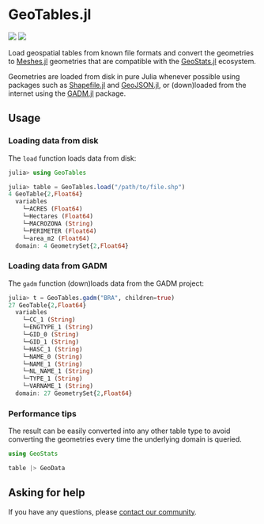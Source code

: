 # GeoTables.jl

[![][build-img]][build-url] [![][codecov-img]][codecov-url]

Load geospatial tables from known file formats and convert the
geometries to [Meshes.jl](https://github.com/JuliaGeometry/Meshes.jl)
geometries that are compatible with the
[GeoStats.jl](https://github.com/JuliaEarth/GeoStats.jl) ecosystem. 

Geometries are loaded from disk in pure Julia whenever possible
using packages such as [Shapefile.jl](https://github.com/JuliaGeo/Shapefile.jl)
and [GeoJSON.jl](https://github.com/JuliaGeo/GeoJSON.jl), or
(down)loaded from the internet using the
[GADM.jl](https://github.com/JuliaGeo/GADM.jl) package.

## Usage

### Loading data from disk

The `load` function loads data from disk:

```julia
julia> using GeoTables

julia> table = GeoTables.load("/path/to/file.shp")
4 GeoTable{2,Float64}
  variables
    └─ACRES (Float64)
    └─Hectares (Float64)
    └─MACROZONA (String)
    └─PERIMETER (Float64)
    └─area_m2 (Float64)
  domain: 4 GeometrySet{2,Float64}
```

### Loading data from GADM

The `gadm` function (down)loads data from the GADM project:

```julia
julia> t = GeoTables.gadm("BRA", children=true)
27 GeoTable{2,Float64}
  variables
    └─CC_1 (String)
    └─ENGTYPE_1 (String)
    └─GID_0 (String)
    └─GID_1 (String)
    └─HASC_1 (String)
    └─NAME_0 (String)
    └─NAME_1 (String)
    └─NL_NAME_1 (String)
    └─TYPE_1 (String)
    └─VARNAME_1 (String)
  domain: 27 GeometrySet{2,Float64}
```

### Performance tips

The result can be easily converted into any other table type
to avoid converting the geometries every time the underlying
domain is queried.

```julia
using GeoStats

table |> GeoData
```

## Asking for help

If you have any questions, please [contact our community](https://juliaearth.github.io/GeoStats.jl/stable/about/community.html).

[build-img]: https://img.shields.io/github/workflow/status/JuliaEarth/GeoTables.jl/CI?style=flat-square
[build-url]: https://github.com/JuliaEarth/GeoTables.jl/actions

[codecov-img]: https://img.shields.io/codecov/c/github/JuliaEarth/GeoTables.jl?style=flat-square
[codecov-url]: https://codecov.io/gh/JuliaEarth/GeoTables.jl
